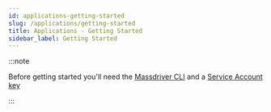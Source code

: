 ```yaml
---
id: applications-getting-started
slug: /applications/getting-started
title: Applications - Getting Started
sidebar_label: Getting Started
---
```


:::note

Before getting started you'll need the [Massdriver CLI](https://github.com/massdriver-cloud/massdriver-cli/releases) and a [Service Account key](/platform/service-accounts)

:::
